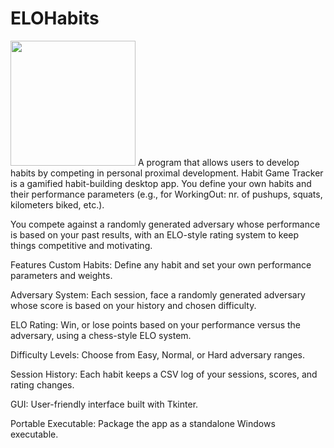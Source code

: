 # ELOHabits
<img src="ttps://github.com/user-attachments/assets/c63d98f1-5381-49ef-b47b-dfe8b03de807" width="200" />
A program that allows users to develop habits by competing in personal proximal development.
Habit Game Tracker is a gamified habit-building desktop app. You define your own habits and their performance parameters (e.g., for WorkingOut: nr. of pushups, squats, kilometers biked, etc.). 

You compete against a randomly generated adversary whose performance is based on your past results, with an ELO-style rating system to keep things competitive and motivating.

Features
Custom Habits: Define any habit and set your own performance parameters and weights.

Adversary System: Each session, face a randomly generated adversary whose score is based on your history and chosen difficulty.

ELO Rating: Win, or lose points based on your performance versus the adversary, using a chess-style ELO system.

Difficulty Levels: Choose from Easy, Normal, or Hard adversary ranges.

Session History: Each habit keeps a CSV log of your sessions, scores, and rating changes.

GUI: User-friendly interface built with Tkinter.

Portable Executable: Package the app as a standalone Windows executable.
